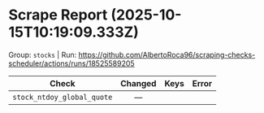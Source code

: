 # Scrape Report (2025-10-15T10:19:09.333Z)

Group: `stocks`  |  Run: https://github.com/AlbertoRoca96/scraping-checks-scheduler/actions/runs/18525589205

| Check | Changed | Keys | Error |
|---|:---:|:--|:--|
| `stock_ntdoy_global_quote` | — |  |  |
